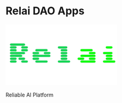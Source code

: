 # Relai DAO Apps 

<img src="./assets/logo.png" alt="the first starsheep" width="300">

Reliable AI Platform